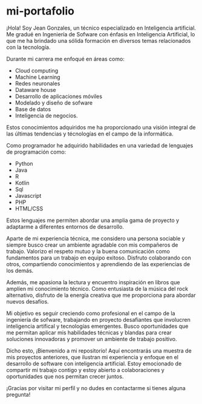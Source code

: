 # mi-portafolio

¡Hola! Soy Jean Gonzales, un técnico especializado en Inteligencia artificial. Me gradué en Ingeniería de Sofware con énfasis en Inteligencia Artificial, lo que me ha brindado una sólida formación en diversos temas relacionados con la tecnología.

Durante mi carrera me enfoqué en áreas como:
- Cloud computing
- Machine Learning
- Redes neuronales
- Dataware house
- Desarrollo de aplicaciones móviles
- Modelado y diseño de sofware
- Base de datos
- Inteligencia de negocios.

Estos conocimientos adquiridos me ha proporcionado una visión integral de las últimas tendencias y técnologías en el campo de la informática.

Como programador he adquirido habilidades en una variedad de lenguajes de programación como:
- Python
- Java
- R
- Kotlin
- Sql
- Javascript
- PHP
- HTML/CSS

Estos lenguajes me permiten abordar una amplia gama de proyecto y adaptarme a diferentes entornos de desarrollo.

Aparte de mi experiencia técnica, me considero una persona sociable y siempre busco crear un ambiente agradable con mis compañeros de trabajo. Valorizo el respeto mutuo y la buena comunicación como fundamentos para un trabajo en equipo exitoso. Disfruto colaborando con otros, compartiendo conocimientos y aprendiendo de las experiencias de los demás.

Además, me apasiona la lectura y encuentro inspiración en libros que amplíen mi conocimiento técnico. Como entusiasta de la música del rock alternativo, disfruto de la energía creativa que me proporciona para abordar nuevos desafíos.

Mi objetivo es seguir creciendo como profesional en el campo de la ingeniería de sofware, trabajando en proyecto desafiantes que involucren inteligencia artifical y tecnologías emergentes. Busco oportunidades que me permitan aplicar mis habilidades técnicas y blandas para crear soluciones innovadoras y promover un ambiente de trabajo positivo.

Dicho esto, ¡Bienvenido a mi repositorio! Aquí encontrarás una muestra de mis proyectos anteriores, que ilustran mi experiencia y enfoque en el desarrollo de software con inteligencia artificial. Estoy emocionado de compartir mi trabajo contigo y estoy abierto a colaboraciones y oportunidades que nos permitan crecer juntos.

¡Gracias por visitar mi perfil y no dudes en contactarme si tienes alguna pregunta!
